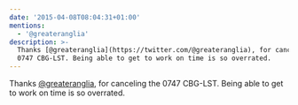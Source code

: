 ```yaml
---
date: '2015-04-08T08:04:31+01:00'
mentions:
  - '@greateranglia'
description: >-
  Thanks [@greateranglia](https://twitter.com/@greateranglia), for canceling the
  0747 CBG-LST. Being able to get to work on time is so overrated.
---
```

Thanks [@greateranglia](https://twitter.com/@greateranglia), for canceling the 0747 CBG-LST. Being able to get to work on time is so overrated.
